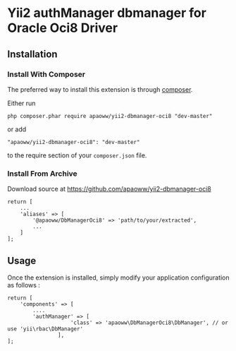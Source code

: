 Yii2 authManager dbmanager for Oracle Oci8 Driver 
=================================================

Installation
------------

### Install With Composer

The preferred way to install this extension is through [composer](http://getcomposer.org/download/).

Either run

```
php composer.phar require apaoww/yii2-dbmanager-oci8 "dev-master"
```

or add

```
"apaoww/yii2-dbmanager-oci8": "dev-master"
```

to the require section of your `composer.json` file.

### Install From Archive

Download source at https://github.com/apaoww/yii2-dbmanager-oci8
```
return [
    ...
    'aliases' => [
        '@apaoww/DbManagerOci8' => 'path/to/your/extracted',
        ...
    ]
];
```

Usage
-----

Once the extension is installed, simply modify your application configuration as follows :

```
return [	
	'components' => [
		....
		'authManager' => [
                    'class' => 'apaoww\DbManagerOci8\DbManager', // or use 'yii\rbac\DbManager'
                ],
];
```
